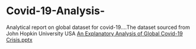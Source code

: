 # Covid-19-Analysis-
Analytical report on global dataset for covid-19....The dataset sourced from John Hopkin University USA 
[An Explanatory Analysis of Global Covid-19 Crisis.pptx](https://github.com/Abdussalam2/Covid-19-Analyst-/files/9689797/An.Explanatory.Analysis.of.Global.Covid-19.Crisis.pptx)
